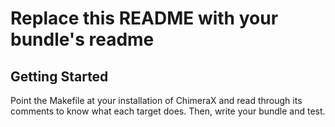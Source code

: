 # Replace this README with your bundle's readme

## Getting Started
Point the Makefile at your installation of ChimeraX and read through
its comments to know what each target does. Then, write your bundle 
and test.
